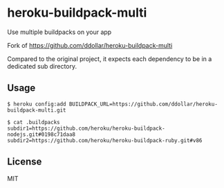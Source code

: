 # heroku-buildpack-multi

Use multiple buildpacks on your app

Fork of https://github.com/ddollar/heroku-buildpack-multi

Compared to the original project, it expects each dependency to be in a dedicated sub
directory.

## Usage

    $ heroku config:add BUILDPACK_URL=https://github.com/ddollar/heroku-buildpack-multi.git

    $ cat .buildpacks
    subdir1=https://github.com/heroku/heroku-buildpack-nodejs.git#0198c71daa8
    subdir2=https://github.com/heroku/heroku-buildpack-ruby.git#v86


## License

MIT
